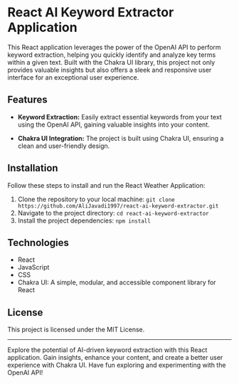 # React AI Keyword Extractor Application

This React application leverages the power of the OpenAI API to perform keyword extraction, helping you quickly identify and analyze key terms within a given text. Built with the Chakra UI library, this project not only provides valuable insights but also offers a sleek and responsive user interface for an exceptional user experience.

## Features

- **Keyword Extraction:** Easily extract essential keywords from your text using the OpenAI API, gaining valuable insights into your content.

- **Chakra UI Integration:** The project is built using Chakra UI, ensuring a clean and user-friendly design.

## Installation

Follow these steps to install and run the React Weather Application:

1. Clone the repository to your local machine:
   `git clone https://github.com/AliJavadi1997/react-ai-keyword-extractor.git`
2. Navigate to the project directory:
   `cd react-ai-keyword-extractor`
3. Install the project dependencies:
   `npm install`

## Technologies

- React
- JavaScript
- CSS
- Chakra UI: A simple, modular, and accessible component library for React

## License

This project is licensed under the MIT License.

---

Explore the potential of AI-driven keyword extraction with this React application. Gain insights, enhance your content, and create a better user experience with Chakra UI. Have fun exploring and experimenting with the OpenAI API!
